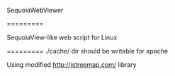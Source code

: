 SequoiaWebViewer

=========

SequoiaView-like web script for Linux

=========
./cache/ dir should be writable for apache

Using modified http://jstreemap.com/ library
